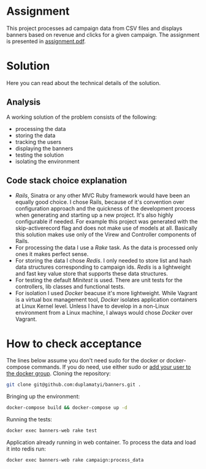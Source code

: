 # Assignment
This project processes ad campaign data from CSV files and displays banners based on revenue and clicks for a given campaign. The assignment is presented in [assignment.pdf](https://github.com/duplamatyi/banners/blob/master/assignment/test%20assingment.pdf).
# Solution
Here you can read about the technical details of the solution.
## Analysis
A working solution of the problem consists of the following:
* processing the data
* storing the data
* tracking the users
* displaying the banners
* testing the solution
* isolating the environment
## Code stack choice explanation
* *Rails*, Sinatra or any other MVC Ruby framework would have been an equally good choice.
I chose Rails, because of it's convention over configuration approach and the quickness of
the development process when generating and starting up a new project. It's also highly configurable
if needed. For example this project was generated with the skip-activerecord flag and does not
make use of models at all. Basically this solution makes use only of the Virew and Controller components of Rails.
* For processing the data I use a *Rake* task. As the data is processed only ones it makes perfect sense.
* For storing the data I chose *Redis*. I only needed to store list and hash data structures corresponding to
campaign ids. *Redis* is a lightweight and fast key value store that supports these data structures.
* For testing the default *Minitest* is used. There are unit tests for the controllers, lib classes
and functional tests.
* For isolation I used *Docker* beacuse it's more lightweight. While Vagrant is a virtual box management tool,
*Docker* isolates application containers at Linux Kernel level. Unless I have to develop in a non-Linux environment
from a Linux machine, I always would chose *Docker* over Vagrant.
# How to check acceptance
The lines below assume you don't need sudo for the docker or docker-compose commands. If you do need, use either sudo or [add your user to the docker group](https://docs.docker.com/engine/installation/linux/ubuntulinux/#/manage-docker-as-a-non-root-user).
Cloning the repository:
```bash
git clone git@github.com:duplamatyi/banners.git .
```
Bringing up the environment:
```bash
docker-compose build && docker-compose up -d
```
Running the tests:
```bash
docker exec banners-web rake test
```
Application already running in web container. To process the data and load it into redis run:
```bash
docker exec banners-web rake campaign:process_data
```
